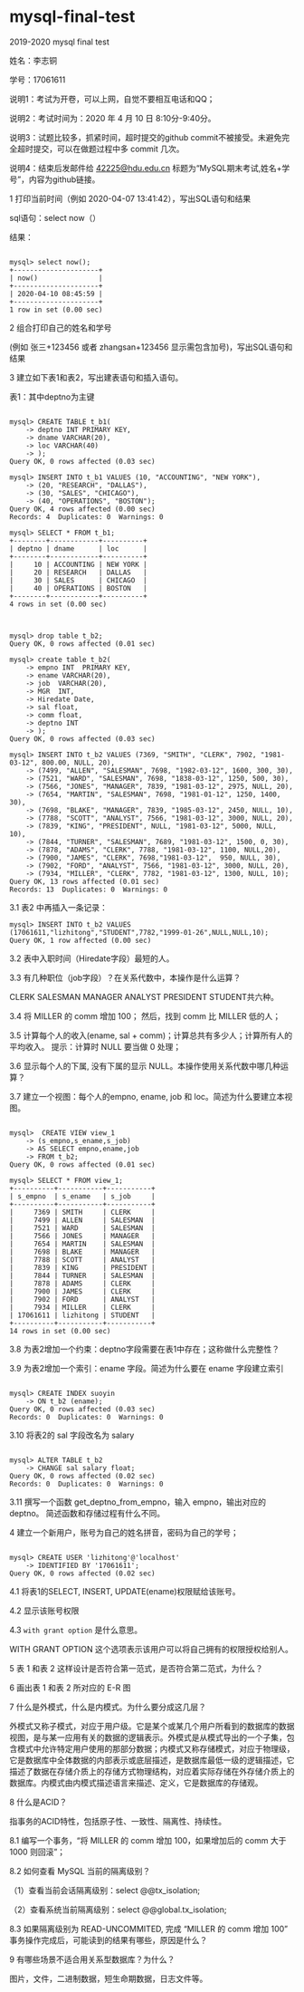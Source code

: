 # mysql-final-test

2019-2020 mysql final test

姓名：李志铜

学号：17061611

说明1：考试为开卷，可以上网，自觉不要相互电话和QQ；

说明2：考试时间为：2020 年 4 月 10 日 8:10分-9:40分。

说明3：试题比较多，抓紧时间，超时提交的github commit不被接受。未避免完全超时提交，可以在做题过程中多 commit 几次。

说明4：结束后发邮件给 42225@hdu.edu.cn 标题为“MySQL期末考试,姓名+学号”，内容为github链接。


1 打印当前时间（例如 2020-04-07 13:41:42），写出SQL语句和结果

sql语句：select now（）

结果：
```

mysql> select now();
+---------------------+
| now()               |
+---------------------+
| 2020-04-10 08:45:59 |
+---------------------+
1 row in set (0.00 sec)

```


2 组合打印自己的姓名和学号

(例如 张三+123456 或者 zhangsan+123456 显示需包含加号)，写出SQL语句和结果

3 建立如下表1和表2，写出建表语句和插入语句。



表1：其中deptno为主键
```

mysql> CREATE TABLE t_b1(
    -> deptno INT PRIMARY KEY,
    -> dname VARCHAR(20),
    -> loc VARCHAR(40)
    -> );
Query OK, 0 rows affected (0.03 sec)

mysql> INSERT INTO t_b1 VALUES (10, "ACCOUNTING", "NEW YORK"),
    -> (20, "RESEARCH", "DALLAS"),
    -> (30, "SALES", "CHICAGO"),
    -> (40, "OPERATIONS", "BOSTON");
Query OK, 4 rows affected (0.00 sec)
Records: 4  Duplicates: 0  Warnings: 0

mysql> SELECT * FROM t_b1;
+--------+------------+----------+
| deptno | dname      | loc      |
+--------+------------+----------+
|     10 | ACCOUNTING | NEW YORK |
|     20 | RESEARCH   | DALLAS   |
|     30 | SALES      | CHICAGO  |
|     40 | OPERATIONS | BOSTON   |
+--------+------------+----------+
4 rows in set (0.00 sec)

```

```


mysql> drop table t_b2;
Query OK, 0 rows affected (0.01 sec)

mysql> create table t_b2(
    -> empno INT  PRIMARY KEY,
    -> ename VARCHAR(20),
    -> job  VARCHAR(20),
    -> MGR  INT,
    -> Hiredate Date,
    -> sal float,
    -> comm float,
    -> deptno INT
    -> );
Query OK, 0 rows affected (0.03 sec)

mysql> INSERT INTO t_b2 VALUES (7369, "SMITH", "CLERK", 7902, "1981-03-12", 800.00, NULL, 20),
    -> (7499, "ALLEN", "SALESMAN", 7698, "1982-03-12", 1600, 300, 30),
    -> (7521, "WARD", "SALESMAN", 7698, "1838-03-12", 1250, 500, 30),
    -> (7566, "JONES", "MANAGER", 7839, "1981-03-12", 2975, NULL, 20),
    -> (7654, "MARTIN", "SALESMAN", 7698, "1981-01-12", 1250, 1400, 30),
    -> (7698, "BLAKE", "MANAGER", 7839, "1985-03-12", 2450, NULL, 10),
    -> (7788, "SCOTT", "ANALYST", 7566, "1981-03-12", 3000, NULL, 20),
    -> (7839, "KING", "PRESIDENT", NULL, "1981-03-12", 5000, NULL, 10),
    -> (7844, "TURNER", "SALESMAN", 7689, "1981-03-12", 1500, 0, 30),
    -> (7878, "ADAMS", "CLERK", 7788, "1981-03-12", 1100, NULL,20),
    -> (7900, "JAMES", "CLERK", 7698,"1981-03-12",  950, NULL, 30),
    -> (7902, "FORD", "ANALYST", 7566, "1981-03-12", 3000, NULL, 20),
    -> (7934, "MILLER", "CLERK", 7782, "1981-03-12", 1300, NULL, 10);
Query OK, 13 rows affected (0.01 sec)
Records: 13  Duplicates: 0  Warnings: 0

```



3.1 表2 中再插入一条记录：

```
mysql> INSERT INTO t_b2 VALUES (17061611,"lizhitong","STUDENT",7782,"1999-01-26",NULL,NULL,10);
Query OK, 1 row affected (0.00 sec)

```

3.2 表中入职时间（Hiredate字段）最短的人。



3.3 有几种职位（job字段）？在关系代数中，本操作是什么运算？


CLERK SALESMAN MANAGER ANALYST PRESIDENT STUDENT共六种。

3.4 将 MILLER 的 comm 增加 100； 然后，找到 comm 比 MILLER 低的人；



3.5 计算每个人的收入(ename, sal + comm)；计算总共有多少人；计算所有人的平均收入。 提示：计算时 NULL 要当做 0 处理； 



3.6 显示每个人的下属, 没有下属的显示 NULL。本操作使用关系代数中哪几种运算？



3.7 建立一个视图：每个人的empno, ename, job 和 loc。简述为什么要建立本视图。
```

mysql>  CREATE VIEW view_1
    -> (s_empno,s_ename,s_job)
    -> AS SELECT empno,ename,job
    -> FROM t_b2;
Query OK, 0 rows affected (0.01 sec)

mysql> SELECT * FROM view_1;
+----------+-----------+-----------+
| s_empno  | s_ename   | s_job     |
+----------+-----------+-----------+
|     7369 | SMITH     | CLERK     |
|     7499 | ALLEN     | SALESMAN  |
|     7521 | WARD      | SALESMAN  |
|     7566 | JONES     | MANAGER   |
|     7654 | MARTIN    | SALESMAN  |
|     7698 | BLAKE     | MANAGER   |
|     7788 | SCOTT     | ANALYST   |
|     7839 | KING      | PRESIDENT |
|     7844 | TURNER    | SALESMAN  |
|     7878 | ADAMS     | CLERK     |
|     7900 | JAMES     | CLERK     |
|     7902 | FORD      | ANALYST   |
|     7934 | MILLER    | CLERK     |
| 17061611 | lizhitong | STUDENT   |
+----------+-----------+-----------+
14 rows in set (0.00 sec)

```


3.8 为表2增加一个约束：deptno字段需要在表1中存在；这称做什么完整性？





3.9 为表2增加一个索引：ename 字段。简述为什么要在 ename 字段建立索引
```

mysql> CREATE INDEX suoyin
    -> ON t_b2 (ename);
Query OK, 0 rows affected (0.03 sec)
Records: 0  Duplicates: 0  Warnings: 0

```




3.10 将表2的 sal 字段改名为 salary
```

mysql> ALTER TABLE t_b2
    -> CHANGE sal salary float;
Query OK, 0 rows affected (0.02 sec)
Records: 0  Duplicates: 0  Warnings: 0

```
3.11 撰写一个函数 get_deptno_from_empno，输入 empno，输出对应的 deptno。 简述函数和存储过程有什么不同。



4 建立一个新用户，账号为自己的姓名拼音，密码为自己的学号；

```

mysql> CREATE USER 'lizhitong'@'localhost'
    -> IDENTIFIED BY '17061611';
Query OK, 0 rows affected (0.02 sec)

```



4.1 将表1的SELECT, INSERT, UPDATE(ename)权限赋给该账号。



4.2 显示该账号权限



4.3 `with grant option` 是什么意思。

WITH GRANT OPTION 这个选项表示该用户可以将自己拥有的权限授权给别人。

5 表 1 和表 2 这样设计是否符合第一范式，是否符合第二范式，为什么？



6 画出表 1 和表 2 所对应的 E-R 图



7 什么是外模式，什么是内模式。为什么要分成这几层？

外模式又称子模式，对应于用户级。它是某个或某几个用户所看到的数据库的数据视图，是与某一应用有关的数据的逻辑表示。外模式是从模式导出的一个子集，包含模式中允许特定用户使用的那部分数据；内模式又称存储模式，对应于物理级，它是数据库中全体数据的内部表示或底层描述，是数据库最低一级的逻辑描述，它描述了数据在存储介质上的存储方式物理结构，对应着实际存储在外存储介质上的数据库。内模式由内模式描述语言来描述、定义，它是数据库的存储观。

8 什么是ACID？

指事务的ACID特性，包括原子性、一致性、隔离性、持续性。

8.1 编写一个事务，“将 MILLER 的 comm 增加 100，如果增加后的 comm 大于 1000 则回滚”；



8.2 如何查看 MySQL 当前的隔离级别？

（1）查看当前会话隔离级别：select @@tx_isolation;

（2）查看系统当前隔离级别：select @@global.tx_isolation;

8.3 如果隔离级别为 READ-UNCOMMITED, 完成 “MILLER 的 comm 增加 100” 事务操作完成后，可能读到的结果有哪些，原因是什么？



9 有哪些场景不适合用关系型数据库？为什么？

图片，文件，二进制数据，短生命期数据，日志文件等。
